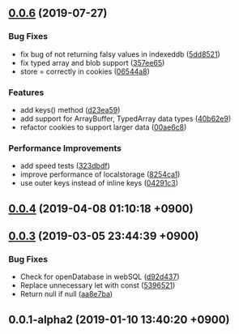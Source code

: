## [0.0.6](https://github.com/sifrr/sifrr/compare/v0.0.4...v0.0.6) (2019-07-27)


### Bug Fixes

* fix bug of not returning falsy values in indexeddb ([5dd8521](https://github.com/sifrr/sifrr/commit/5dd8521))
* fix typed array and blob support ([357ee65](https://github.com/sifrr/sifrr/commit/357ee65))
* store = correctly in cookies ([06544a8](https://github.com/sifrr/sifrr/commit/06544a8))


### Features

* add keys() method ([d23ea59](https://github.com/sifrr/sifrr/commit/d23ea59))
* add support for ArrayBuffer, TypedArray data types ([40b62e9](https://github.com/sifrr/sifrr/commit/40b62e9))
* refactor cookies to support larger data ([00ae6c8](https://github.com/sifrr/sifrr/commit/00ae6c8))


### Performance Improvements

* add speed tests ([323dbdf](https://github.com/sifrr/sifrr/commit/323dbdf))
* improve performance of localstorage ([8254ca1](https://github.com/sifrr/sifrr/commit/8254ca1))
* use outer keys instead of inline keys ([04291c3](https://github.com/sifrr/sifrr/commit/04291c3))



## [0.0.4](https://github.com/sifrr/sifrr/compare/v0.0.3...v0.0.4) (2019-04-08 01:10:18 +0900)



## [0.0.3](https://github.com/sifrr/sifrr/compare/v0.0.1-alpha2...v0.0.3) (2019-03-05 23:44:39 +0900)


### Bug Fixes

* Check for openDatabase in webSQL ([d92d437](https://github.com/sifrr/sifrr/commit/d92d437))
* Replace unnecessary let with const ([5396521](https://github.com/sifrr/sifrr/commit/5396521))
* Return null if null ([aa8e7ba](https://github.com/sifrr/sifrr/commit/aa8e7ba))



## 0.0.1-alpha2 (2019-01-10 13:40:20 +0900)



